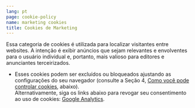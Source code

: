 ```yaml
---
lang: pt
page: cookie-policy
name: marketing cookies
title: Cookies de Marketing
---
```


Essa categoria de cookies é utilizada para localizar visitantes entre websites. A intenção é exibir anúncios que sejam relevantes e envolventes para o usuário individual e, portanto,  mais valioso para editores e anunciantes terceirizados.

* Esses cookies podem ser excluídos ou bloqueados ajustando as configurações do seu navegador (consulte a Seção 4,  <a href="#control-cookies">Como você pode controlar cookies</a>, abaixo).<br>Alternativamente, siga os links abaixo para revogar seu consentimento ao uso de cookies: <a class="no-underline" href="https://tools.google.com/dlpage/gaoptout">Google Analytics</a>.
